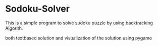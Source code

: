 # Sodoku-Solver

This is a simple program to solve sudoku puzzle by using backtracking Algorith.

both textbased solution and visualization of the solution using pygame
